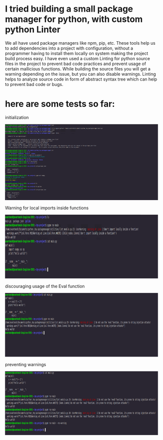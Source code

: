 # I tried building a small package manager for python, with custom python Linter


We all have used package managers like npm, pip, etc. These tools help us to add dependencies into a project with configuration, without a programmer having 
to install them locally on system making the project build process easy. I have even used a custom Linting for python source files in the project to prevent bad code practices and 
prevent usage of certain mallicious functions. While building the source files you will get a warning depending on the issue, but you can also disable warnings. Linting helps 
to analyze source code in form of abstract syntax tree which can help to prevent bad code or bugs.

<h1>here are some tests so far: </h1>

<p>initialization</p>
<img src="/montages/init_pm.png" height="250" />

<p>Warning for local imports inside functions</p>
<img src="/montages/local-import-warning.png" height="210"/>

<p>discouraging usage of the Eval function</p>
<img src="/montages/preventing-injection-attacks!.png" height="210" />

<p>preventing warnings</p>
<img src="/montages/by-pass-warning.png" height="210" />
